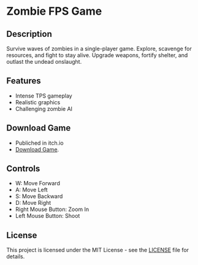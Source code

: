 # Zombie FPS Game

## Description

Survive waves of zombies in a single-player game. Explore, scavenge for resources, and fight to stay alive. Upgrade weapons, fortify shelter, and outlast the undead onslaught.

## Features

- Intense TPS gameplay
- Realistic graphics
- Challenging zombie AI

## Download Game
- Publiched in itch.io
- [Download Game](https://sathish-03082004.itch.io/zombie-apocalypse).

## Controls

- W: Move Forward
- A: Move Left
- S: Move Backward
- D: Move Right
- Right Mouse Button: Zoom In
- Left Mouse Button: Shoot

## License

This project is licensed under the MIT License - see the [LICENSE](LICENSE) file for details.

